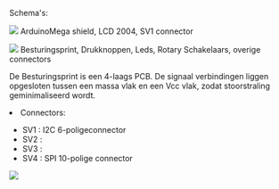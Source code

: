 
Schema's:

<p><a href="https://github.com/costonisp/Meetzender/blob/master/documentation/besturing_print/DisplayArduinoMega1.pdf"><img src="https://github.com/costonisp/Meetzender/blob/master/documentation/besturing_print/DisplayArduinoMega1TN.jpg"></a> ArduinoMega shield, LCD 2004, SV1 connector</p>

<p><a href="https://github.com/costonisp/Meetzender/blob/master/documentation/besturing_print/DisplayArduinoMega2.pdf"><img src="https://github.com/costonisp/Meetzender/blob/master/documentation/besturing_print/DisplayArduinoMega2TN.jpg" ></a>
Besturingsprint, Drukknoppen, Leds, Rotary Schakelaars, overige connectors</p>

De Besturingsprint is een 4-laags PCB. 
De signaal verbindingen liggen opgesloten tussen een massa vlak en een Vcc vlak, zodat stoorstraling geminimaliseerd wordt.

<li> Connectors: </li>
<ul>
  <li> SV1 : I2C 6-poligeconnector </li>
  <li> SV2 :  </li>
  <li> SV3 : </li>
  <li> SV4 : SPI 10-polige connector </li>
</ul>
<img src="https://github.com/costonisp/Meetzender/blob/master/documentation/besturing_print/Dot.jpg">

